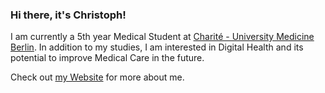 ### Hi there, it's Christoph!

I am currently a 5th year Medical Student at [Charité - University Medicine Berlin](https://charite.de). In addition to my studies, I am interested in Digital Health and its potential to improve Medical Care in the future.

Check out [my Website](https://christophriepe.com) for more about me.
